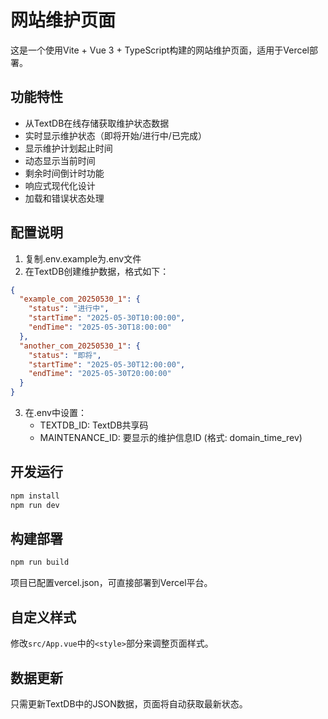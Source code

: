 # 网站维护页面

这是一个使用Vite + Vue 3 + TypeScript构建的网站维护页面，适用于Vercel部署。

## 功能特性
- 从TextDB在线存储获取维护状态数据
- 实时显示维护状态（即将开始/进行中/已完成）
- 显示维护计划起止时间
- 动态显示当前时间
- 剩余时间倒计时功能
- 响应式现代化设计
- 加载和错误状态处理

## 配置说明
1. 复制.env.example为.env文件
2. 在TextDB创建维护数据，格式如下：
```json
{
  "example_com_20250530_1": {
    "status": "进行中",
    "startTime": "2025-05-30T10:00:00", 
    "endTime": "2025-05-30T18:00:00"
  },
  "another_com_20250530_1": {
    "status": "即将",
    "startTime": "2025-05-30T12:00:00",
    "endTime": "2025-05-30T20:00:00"
  }
}
```
3. 在.env中设置：
   - TEXTDB_ID: TextDB共享码
   - MAINTENANCE_ID: 要显示的维护信息ID (格式: domain_time_rev)

## 开发运行
```bash
npm install
npm run dev
```

## 构建部署
```bash
npm run build
```
项目已配置vercel.json，可直接部署到Vercel平台。

## 自定义样式
修改`src/App.vue`中的`<style>`部分来调整页面样式。

## 数据更新
只需更新TextDB中的JSON数据，页面将自动获取最新状态。
